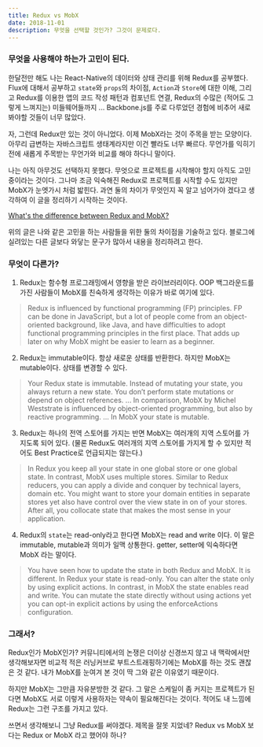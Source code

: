 ```yaml
---
title: Redux vs MobX
date: 2018-11-01
description: 무엇을 선택할 것인가? 그것이 문제로다. 
---
```


### 무엇을 사용해야 하는가 고민이 된다.

한달전만 해도 나는 React-Native의 데이터와 상태 관리를 위해 Redux를 공부했다. Flux에 대해서 공부하고 `state`와 `props`의 차이점, `Action`과 `Store`에 대한 이해, 그리고 Redux를 이용한 앱의 코드 작성 패턴과 컴포넌트 연결, Redux의 수많은 (적어도 그렇게 느껴지는) 미들웨어들까지 ... Backbone.js를 주로 다루었던 경험에 비추어 새로 봐야할 것들이 너무 많았다.

자, 그런데 Redux만 있는 것이 아니었다. 이제 MobX라는 것이 주목을 받는 모양이다. 아무리 급변하는 자바스크립트 생태계라지만 이건 빨라도 너무 빠르다. 무언가를 익히기 전에 새롭게 주목받는 무언가와 비교를 해야 하다니 말이다. 

나는 아직 아무것도 선택하지 못했다. 무엇으로 프로젝트를 시작해야 할지 아직도 고민중이라는 것이다. 그나마 조금 익숙해진 Redux로 프로젝트를 시작할 수도 있지만 MobX가 눈엣가시 처럼 밟힌다. 과연 둘의 차이가 무엇인지 꼭 알고 넘어가야 겠다고 생각하여 이 글을 정리하기 시작하는 것이다. 

[What's the difference between Redux and MobX?](https://www.robinwieruch.de/redux-mobx-confusion/#difference)

위의 글은 나와 같은 고민을 하는 사람들을 위한 둘의 차이점을 기술하고 있다. 블로그에 실려있는 다른 글보다 와닿는 문구가 많아서 내용을 정리하려고 한다. 

### 무엇이 다른가?

1. Redux는 함수형 프로그래밍에서 영향을 받은 라이브러리이다. OOP 백그라운드를 가진 사람들이 MobX를 친숙하게 생각하는 이유가 바로 여기에 있다.

> Redux is influenced by functional programming (FP) principles. FP can be done in JavaScript, but a lot of people come from an object-oriented background, like Java, and have difficulties to adopt functional programming principles in the first place. That adds up later on why MobX might be easier to learn as a beginner.


2. Redux는 immutable이다. 항상 새로운 상태를 반환한다. 하지만 MobX는 mutable이다. 상태를 변경할 수 있다.

> Your Redux state is immutable. Instead of mutating your state, you always return a new state. You don’t perform state mutations or depend on object references. ... In comparison, MobX by Michel Weststrate is influenced by object-oriented programming, but also by reactive programming.  ... In MobX your state is mutable.


3. Redux는 하나의 전역 스토어를 가지는 반면 MobX는 여러개의 지역 스토어를 가지도록 되어 있다. (물론 Redux도 여러개의 지역 스토어를 가지게 할 수 있지만 적어도 Best Practice로 언급되지는 않는다.)

> In Redux you keep all your state in one global store or one global state. In contrast, MobX uses multiple stores. Similar to Redux reducers, you can apply a divide and conquer by technical layers, domain etc. You might want to store your domain entities in separate stores yet also have control over the view state in on of your stores. After all, you collocate state that makes the most sense in your application.

4. Redux의 `state`는 read-only라고 한다면 MobX는 read and write 이다. 이 말은 immutable, mutable과 의미가 일맥 상통한다. getter, setter에 익숙하다면 MobX 라는 말이다.

> You have seen how to update the state in both Redux and MobX. It is different. In Redux your state is read-only. You can alter the state only by using explicit actions. In contrast, in MobX the state enables read and write. You can mutate the state directly without using actions yet you can opt-in explicit actions by using the enforceActions configuration.

### 그래서?

Redux인가 MobX인가? 커뮤니티에서의 논쟁은 더이상 신경쓰지 않고 내 맥락에서만 생각해보자면 비교적 적은 러닝커브로 부트스트래핑하기에는 MobX를 하는 것도 괜찮은 것 같다. 내가 MobX를 눈여겨 본 것이 딱 그와 같은 이유였기 때문이다. 

하지만 MobX는 그만큼 자유분방한 것 같다. 그 말은 스케일이 좀 커지는 프로젝트가 된다면 MobX도 서로 이렇게 사용하자는 약속이 필요해진다는 것이다. 적어도 내 느낌에 Redux는 그런 구조를 가지고 있다. 

쓰면서 생각해보니 그냥 Redux를 써야겠다. 제목을 잘못 지었네? Redux vs MobX 보다는 Redux or MobX 라고 했어야 하나?

